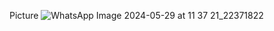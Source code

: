 Picture 
![WhatsApp Image 2024-05-29 at 11 37 21_22371822](https://github.com/RobertCazacu/Building-a-Nutrition-Label-/assets/75549190/a3f87b39-93d3-4b90-8c7c-e3b2d83a1ed5)
